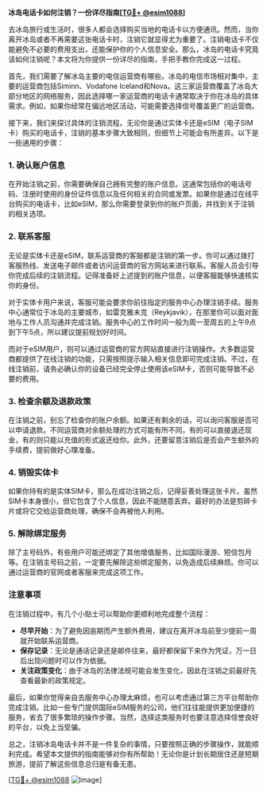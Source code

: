 **冰岛电话卡如何注销？一份详尽指南[[TG💪+ @esim1088](https://t.me/s/esim1088)]**

去冰岛旅行或生活时，很多人都会选择购买当地的电话卡以方便通讯。然而，当你离开冰岛或者不再需要这张电话卡时，注销它就显得尤为重要了。注销电话卡不仅能避免不必要的费用支出，还能保护你的个人信息安全。那么，冰岛的电话卡究竟该如何注销呢？本文将为你提供一份详尽的指南，手把手教你完成这一过程。

首先，我们需要了解冰岛主要的电信运营商有哪些。冰岛的电信市场相对集中，主要的运营商包括Siminn、Vodafone Iceland和Nova。这三家运营商覆盖了冰岛大部分地区的网络服务，因此选择哪一家运营商的电话卡通常取决于你在冰岛的具体需求。例如，如果你经常在偏远地区活动，可能需要选择信号覆盖更广的运营商。

接下来，我们来探讨具体的注销流程。无论你是通过实体卡还是eSIM（电子SIM卡）购买的电话卡，注销的基本步骤大致相同，但细节上可能会有所差异。以下是一些通用的步骤：

### 1. **确认账户信息**
在开始注销之前，你需要确保自己拥有完整的账户信息。这通常包括你的电话号码、注册时使用的身份证件信息以及任何相关的合同或发票。如果你是通过在线平台购买的电话卡，比如eSIM，那么你需要登录到你的账户页面，并找到关于注销的相关选项。

### 2. **联系客服**
无论是实体卡还是eSIM，联系运营商的客服都是注销的第一步。你可以通过拨打客服热线、发送电子邮件或者访问运营商的官方网站来进行联系。客服人员会引导你完成后续的注销流程。记得准备好上述提到的账户信息，以便客服能够快速核实你的身份。

对于实体卡用户来说，客服可能会要求你前往指定的服务中心办理注销手续。服务中心通常位于冰岛的主要城市，如雷克雅未克（Reykjavik），在那里你可以面对面地与工作人员沟通并完成注销。服务中心的工作时间一般为周一至周五的上午9点到下午5点，所以建议提前规划好时间。

而对于eSIM用户，则可以通过运营商的官方网站直接进行注销操作。大多数运营商都提供了在线注销的功能，只需按照提示输入相关信息即可完成注销。不过，在线注销前，请务必确认你的设备已经完全停止使用该eSIM卡，否则可能导致不必要的费用。

### 3. **检查余额及退款政策**
在注销之前，别忘了检查你的账户余额。如果还有剩余的话，可以询问客服是否可以申请退款。不同运营商对余额处理的方式可能有所不同，有的可以直接退还现金，有的则只能以充值的形式返还给你。此外，还要留意注销后是否会产生额外的手续费，提前做好心理准备。

### 4. **销毁实体卡**
如果你持有的是实体SIM卡，那么在成功注销之后，记得妥善处理这张卡片。虽然SIM卡本身很小，但它包含了个人信息，因此不能随意丢弃。最好的办法是剪碎卡片或将它交给运营商处理，确保不会再被他人利用。

### 5. **解除绑定服务**
除了主号码外，有些用户可能还绑定了其他增值服务，比如国际漫游、短信包月等。在注销主号码之前，一定要先解除这些绑定服务，以免造成后续麻烦。你可以通过运营商的官网或者客服来完成这项工作。

### 注意事项
在注销过程中，有几个小贴士可以帮助你更顺利地完成整个流程：
- **尽早开始**：为了避免因逾期而产生额外费用，建议在离开冰岛前至少提前一周就开始联系运营商。
- **保存记录**：无论是通话记录还是邮件往来，最好都保留下来作为凭证，万一日后出现问题时可以作为依据。
- **关注政策变化**：由于冰岛的法律法规可能会发生变化，因此在注销之前最好先查看最新的政策规定。

最后，如果你觉得亲自去服务中心办理太麻烦，也可以考虑通过第三方平台帮助你完成注销。比如一些专门提供国际eSIM服务的公司，他们往往能提供更加便捷的服务，省去了很多繁琐的操作步骤。当然，选择这类服务时也要注意选择信誉良好的平台，以免上当受骗。

总之，注销冰岛电话卡并不是一件复杂的事情，只要按照正确的步骤操作，就能顺利完成。希望本文提供的指南能够对你有所帮助！无论你是计划长期居住还是短期旅游，提前了解这些信息总归是有备无患。

[[TG💪+ @esim1088](https://t.me/s/esim1088) ![Image](https://i.postimg.cc/4NQfJmqS/Snipaste-2025-05-13-00-14-12.png)]